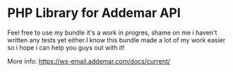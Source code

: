 # PHP Library for Addemar API

Feel free to use my bundle it's a work in progres, shame on me i haven't written any tests yet either.I know this bundle made a lot of my work easier so i hope i can help you guys out with it!


More info: https://ws-email.addemar.com/docs/current/